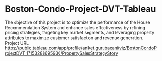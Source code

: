# Boston-Condo-Project-DVT-Tableau
The objective of this project is to optimize the performance of the House Recommendation System and enhance sales effectiveness by refining pricing strategies, targeting key market segments, and leveraging property attributes to maximize customer satisfaction and revenue generation.
Project URL: https://public.tableau.com/app/profile/aniket.gurubaxani/viz/BostonCondoProjectDVT_17153288695930/PropertySalesStrategyStory
